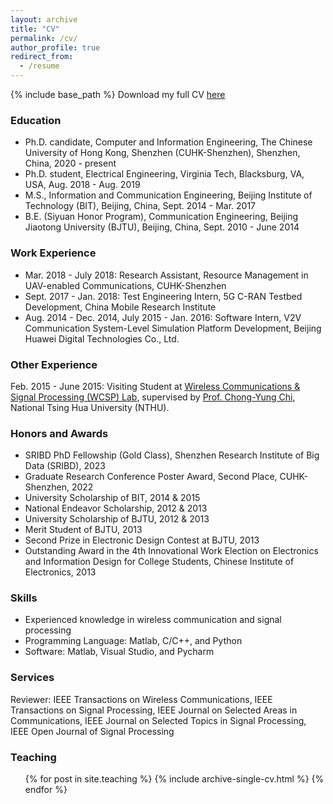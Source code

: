 ```yaml
---
layout: archive
title: "CV"
permalink: /cv/
author_profile: true
redirect_from:
  - /resume
---
```


{% include base_path %}
Download my full CV [here](https://leicuhk.github.io/files/cv_leili.pdf)

### Education

* Ph.D. candidate, Computer and Information Engineering, The Chinese University of Hong Kong, Shenzhen (CUHK-Shenzhen), Shenzhen, China, 2020 - present
* Ph.D. student, Electrical Engineering, Virginia Tech, Blacksburg, VA, USA, Aug. 2018 - Aug. 2019
* M.S., Information and Communication Engineering, Beijing Institute of Technology (BIT), Beijing, China, Sept. 2014 - Mar. 2017
* B.E. (Siyuan Honor Program), Communication Engineering, Beijing Jiaotong University (BJTU), Beijing, China, Sept. 2010 - June 2014

### Work Experience
* Mar. 2018 - July 2018: Research Assistant, Resource Management in UAV-enabled Communications, CUHK-Shenzhen
* Sept. 2017 - Jan. 2018: Test Engineering Intern, 5G C-RAN Testbed Development, China Mobile Research Institute
* Aug. 2014 - Dec. 2014, July 2015 - Jan. 2016: Software Intern, V2V Communication System-Level Simulation Platform Development, Beijing Huawei Digital Technologies Co., Ltd.

### Other Experience
Feb. 2015 - June 2015: Visiting Student at [Wireless Communications & Signal Processing (WCSP) Lab](https://www.ee.nthu.edu.tw/cychi/), supervised by [Prof. Chong-Yung Chi](https://www.ee.nthu.edu.tw/cychi/people/people.php), National Tsing Hua University (NTHU).

### Honors and Awards

* SRIBD PhD Fellowship (Gold Class), Shenzhen Research Institute of Big Data (SRIBD), 2023
* Graduate Research Conference Poster Award, Second Place, CUHK-Shenzhen, 2022
* University Scholarship of BIT, 2014 & 2015
* National Endeavor Scholarship, 2012 & 2013
* University Scholarship of BJTU, 2012 & 2013
* Merit Student of BJTU, 2013
* Second Prize in Electronic Design Contest at BJTU, 2013
* Outstanding Award in the 4th Innovational Work Election on Electronics and Information Design for College Students, Chinese Institute of Electronics, 2013
  
  
### Skills

* Experienced knowledge in wireless communication and signal processing
* Programming Language: Matlab, C/C++, and Python
* Software: Matlab, Visual Studio, and Pycharm

### Services
Reviewer: IEEE Transactions on Wireless Communications, IEEE Transactions on Signal Processing, IEEE Journal on Selected Areas in Communications, IEEE Journal on Selected Topics in Signal Processing, IEEE Open Journal of Signal Processing
  
### Teaching

  <ul>{% for post in site.teaching %}
    {% include archive-single-cv.html %}
  {% endfor %}</ul>
